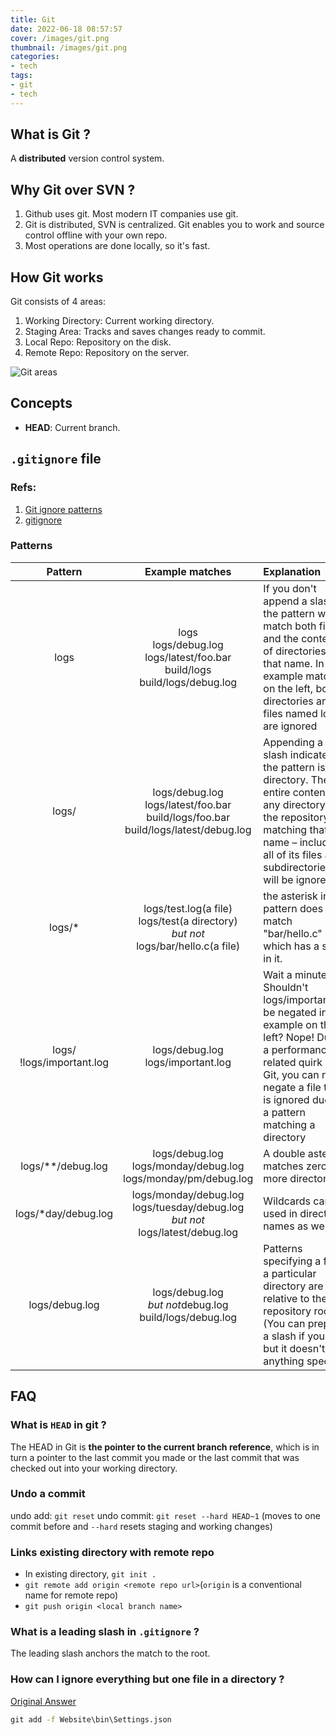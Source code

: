 ```yaml
---
title: Git
date: 2022-06-18 08:57:57
cover: /images/git.png
thumbnail: /images/git.png
categories:
- tech
tags: 
- git
- tech
---
```

## What is Git ?
A **distributed** version control system.

## Why Git over SVN ?
1. Github uses git. Most modern IT companies use git.
2. Git is distributed, SVN is centralized. Git enables you to work and source control offline with your own repo.
3. Most operations are done locally, so it's fast.

## How Git works
Git consists of 4 areas:
1. Working Directory: Current working directory.
2. Staging Area: Tracks and saves changes ready to commit.
3. Local Repo: Repository on the disk.
4. Remote Repo: Repository on the server.

![Git areas](/images/git_areas.png)

## Concepts
- **HEAD**: Current branch.


## `.gitignore` file
### Refs:
1. [Git ignore patterns](https://gist.github.com/jstnlvns/ebaa046fae16543cc9efc7f24bcd0e31)
2. [gitignore](https://git-scm.com/docs/gitignore)

### Patterns
|Pattern|Example matches|Explanation|
|:-----:|:-----:|:-----|
|logs|logs<br />logs/debug.log<br />logs/latest/foo.bar<br />build/logs<br />build/logs/debug.log|If you don't append a slash, the pattern will match both files and the contents of directories with that name. In the example matches on the left, both directories and files named logs are ignored|
|logs/|logs/debug.log<br />logs/latest/foo.bar<br />build/logs/foo.bar<br />build/logs/latest/debug.log|Appending a slash indicates the pattern is a directory. The entire contents of any directory in the repository matching that name – including all of its files and subdirectories – will be ignored|
|logs/*|logs/test.log(a file)<br />logs/test(a directory)<br /><i>but not</i><br />logs/bar/hello.c(a file)|the asterisk in the pattern does not match "bar/hello.c" which has a slash in it.|
|logs/<br />!logs/important.log|logs/debug.log<br />logs/important.log|Wait a minute! Shouldn't logs/important.log be negated in the example on the left? Nope! Due to a performance-related quirk in Git, you can not negate a file that is ignored due to a pattern matching a directory|
|logs/**/debug.log|logs/debug.log<br />logs/monday/debug.log<br />logs/monday/pm/debug.log|A double asterisk matches zero or more directories.|
|logs/*day/debug.log|logs/monday/debug.log<br />logs/tuesday/debug.log<br /><i>but not</i><br />logs/latest/debug.log|Wildcards can be used in directory names as well.|
|logs/debug.log|logs/debug.log<br /><i>but not</i>debug.log<br />build/logs/debug.log|Patterns specifying a file in a particular directory are relative to the repository root. (You can prepend a slash if you like, but it doesn't do anything special.)|

## FAQ
### What is `HEAD` in git ?
The HEAD in Git is **the pointer to the current branch reference**, which is in turn a pointer to the last commit you made or the last commit that was checked out into your working directory.

### Undo a commit
undo add: `git reset`
undo commit: `git reset --hard HEAD~1` (moves to one commit before and `--hard` resets staging and working changes)

### Links existing directory with remote repo
- In existing directory, `git init .`
- `git remote add origin <remote repo url>`(`origin` is a conventional name for remote repo)
- `git push origin <local branch name>`

### What is a leading slash in `.gitignore` ?
The leading slash anchors the match to the root.

### How can I ignore everything but one file in a directory ?
[Original Answer](https://stackoverflow.com/questions/68945326/how-to-use-gitignore-to-ignore-everything-in-a-directory-except-one-file)
``` bat
git add -f Website\bin\Settings.json
```


